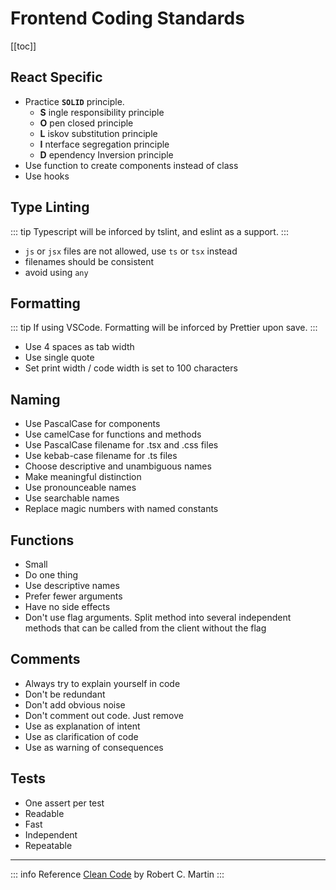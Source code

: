 # Frontend Coding Standards

[[toc]]

## React Specific

- Practice __`SOLID`__ principle.
    - __S__ ingle responsibility principle
    - __O__ pen closed principle
    - __L__ iskov substitution principle
    - __I__ nterface segregation principle
    - __D__ ependency Inversion principle
- Use function to create components instead of class
- Use hooks

## Type Linting

::: tip
Typescript will be inforced by tslint, and eslint as a support.
:::

- `js` or `jsx` files are not allowed, use `ts` or `tsx` instead
- filenames should be consistent
- avoid using `any`

## Formatting

::: tip
If using VSCode.
Formatting will be inforced by Prettier upon save.
:::

- Use 4 spaces as tab width
- Use single quote
- Set print width / code width is set to 100 characters

## Naming

- Use PascalCase for components
- Use camelCase for functions and methods
- Use PascalCase filename for .tsx and .css files
- Use kebab-case filename for .ts files
- Choose descriptive and unambiguous names
- Make meaningful distinction
- Use pronounceable names
- Use searchable names
- Replace magic numbers with named constants

## Functions

- Small
- Do one thing
- Use descriptive names
- Prefer fewer arguments
- Have no side effects
- Don't use flag arguments. Split method into several independent methods that can be called from the client without the flag

## Comments

- Always try to explain yourself in code
- Don't be redundant
- Don't add obvious noise
- Don't comment out code. Just remove
- Use as explanation of intent
- Use as clarification of code
- Use as warning of consequences

## Tests

- One assert per test
- Readable
- Fast
- Independent
- Repeatable

---

::: info Reference
[Clean Code](https://gist.github.com/wojteklu/73c6914cc446146b8b533c0988cf8d29) by Robert C. Martin
:::